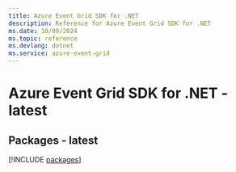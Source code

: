 ```yaml
---
title: Azure Event Grid SDK for .NET
description: Reference for Azure Event Grid SDK for .NET
ms.date: 10/09/2024
ms.topic: reference
ms.devlang: dotnet
ms.service: azure-event-grid
---
```

# Azure Event Grid SDK for .NET - latest
## Packages - latest
[!INCLUDE [packages](event-grid-index.md)]